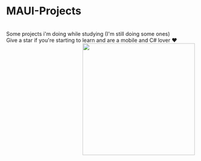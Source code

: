 # MAUI-Projects 
</br>
Some projects i'm doing while studying (I'm still doing some ones) </br>
Give a star if you're starting to learn and are a mobile and C# lover ❤️

<img align="right" src="https://github.com/EMarceloCM/MAUI-Projects/assets/120042864/7cdaf81d-e75a-45b7-9549-576f147db8fc" width="300" heght="auto"/>
